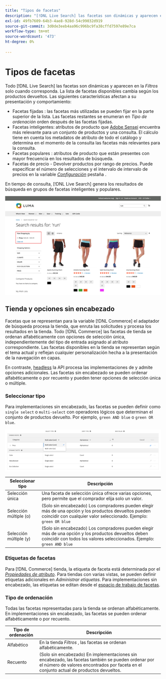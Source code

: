 ```yaml
---
title: "Tipos de facetas"
description: "[!DNL Live Search] las facetas son dinámicas y aparecen en la lista Filtros cuando corresponde."
exl-id: 49fb7609-64b3-4ae8-928d-54c99032d919
source-git-commit: 3d0de3eeb4aa96c996bc9fa38cffd7597e89e7ca
workflow-type: tm+mt
source-wordcount: '473'
ht-degree: 0%

---
```


# Tipos de facetas

Todo [!DNL Live Search] las facetas son dinámicas y aparecen en la *Filtros* solo cuando corresponda. La lista de facetas disponibles cambia según los productos devueltos. Las siguientes características afectan a su presentación y comportamiento:

* Facetas fijadas : las facetas más utilizadas se pueden fijar en la parte superior de la lista. Las facetas restantes se enumeran en *Tipo de ordenación* orden después de las facetas fijadas.
* Facetas inteligentes: atributos de producto que [Adobe Sensei](https://www.adobe.com/sensei.html) encuentra más relevante para un conjunto de productos y una consulta. El cálculo tiene en cuenta los metadatos de atributo de todo el catálogo y determina en el momento de la consulta las facetas más relevantes para la consulta.
* Facetas populares : atributos de producto que están presentes con mayor frecuencia en los resultados de búsqueda.
* Facetas de precio - Devolver productos por rango de precios. Puede especificar el número de selecciones y el intervalo de intervalo de precios en la variable [*Configuración*](settings.md) pestaña .

En tiempo de consulta, [!DNL Live Search] genera los resultados de búsqueda en grupos de facetas inteligentes y populares.

![Facetas - Precio](assets/storefront-search-results-run-price.png)

## Tienda y opciones sin encabezado

Facetas que se representan para la variable [!DNL Commerce] el adaptador de búsqueda procesa la tienda, que enruta las solicitudes y procesa los resultados en la tienda. Todo [!DNL Commerce] las facetas de tienda se ordenan alfabéticamente con opciones de selección única, independientemente del tipo de entrada asignado al atributo correspondiente. Las facetas disponibles en la tienda se representan según el tema actual y reflejan cualquier personalización hecha a la presentación de la navegación en capas.

En contraste, [headless](https://developer.adobe.com/commerce/php/architecture/technical-vision/web-api/) la API procesa las implementaciones de y admite opciones adicionales. Las facetas sin encabezado se pueden ordenar alfabéticamente o por recuento y pueden tener opciones de selección única o múltiple.

### Seleccionar tipo

Para implementaciones sin encabezado, las facetas se pueden definir como `single select` o `multi-select` con operadores lógicos que determinan el conjunto de productos devuelto. Por ejemplo, `green AND blue` o `green OR blue`.

![Facetas: Seleccionar tipo](assets/facets-select-type.png)

| Seleccionar tipo | Descripción |
|--- |--- |
| Selección única | Una faceta de selección única ofrece varias opciones, pero permite que el comprador elija solo un valor. |
| Selección múltiple (o) | (Solo sin encabezado) Los compradores pueden elegir más de una opción y los productos devueltos pueden coincidir con cualquier valor seleccionado. Ejemplo: `green OR blue` |
| Selección múltiple (y) | (Solo sin encabezado) Los compradores pueden elegir más de una opción y los productos devueltos deben coincidir con todos los valores seleccionados. Ejemplo: `green AND blue` |

### Etiquetas de facetas

Para [!DNL Commerce] tienda, la etiqueta de faceta está determinada por el [*Propiedades de atributo*](https://experienceleague.adobe.com/docs/commerce-admin/catalog/product-attributes/create/attribute-product-create.html). Para tiendas con varias vistas, se pueden definir etiquetas adicionales en *Administrar etiquetas*. Para implementaciones sin encabezado, las etiquetas se editan desde el [espacio de trabajo de facetas](faceting-workspace.md).

### Tipo de ordenación

Todas las facetas representadas para la tienda se ordenan alfabéticamente. En implementaciones sin encabezado, las facetas se pueden ordenar alfabéticamente o por recuento.

| Tipo de ordenación | Descripción |
|--- |--- |
| Alfabético | En la tienda *Filtros* , las facetas se ordenan alfabéticamente. |
| Recuento | (Solo sin encabezado) En implementaciones sin encabezado, las facetas también se pueden ordenar por el número de valores encontrados por faceta en el conjunto actual de productos devueltos. |
